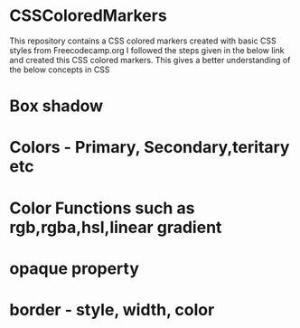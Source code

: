 # CSSColoredMarkers
This repository contains a CSS colored markers created with basic CSS styles from Freecodecamp.org
I followed the steps given in the below link and created this CSS colored markers. This gives a better understanding of the below concepts in CSS
# Box shadow
# Colors - Primary, Secondary,teritary etc
# Color Functions such as rgb,rgba,hsl,linear gradient
# opaque property
# border - style, width, color

